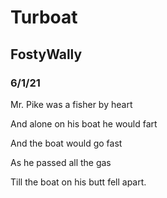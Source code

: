 # Turboat

## FostyWally

### 6/1/21

Mr. Pike was a fisher by heart

And alone on his boat he would fart

And the boat would go fast

As he passed all the gas

Till the boat on his butt fell apart.
